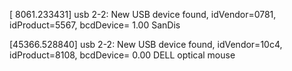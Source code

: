 [ 8061.233431] usb 2-2: New USB device found, idVendor=0781, idProduct=5567, bcdDevice= 1.00
SanDis


[45366.528840] usb 2-2: New USB device found, idVendor=10c4, idProduct=8108, bcdDevice= 0.00
DELL optical mouse

